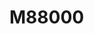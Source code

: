 # M88000

<!---
/* If -m88100 is in effect, add -D__m88100__; similarly for -m88110.
   Here, the CPU_DEFAULT is assumed to be -m88100.  */
#undef	CPP_SPEC
#define	CPP_SPEC "%{!m88000:%{!m88100:%{m88110:-D__m88110__}}} \
		  %{!m88000:%{!m88110:-D__m88100__}}"

#define CPP_PREDEFINES "-Dm88000 -Dm88k -Dunix -D__CLASSIFY_TYPE__=2"
--->